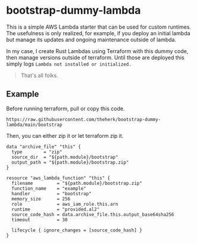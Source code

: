 # bootstrap-dummy-lambda

This is a simple AWS Lambda starter that can be used for custom runtimes. The usefulness is only realized, for example, if you deploy an initial lambda but manage its updates and ongoing maintenance outside of lambda.

In my case, I create Rust Lambdas using Terraform with this dummy code, then manage versions outside of terraform. Until those are deployed this simply logs `Lambda not installed or initialized.`

> That's all folks.

## Example

Before running terraform, pull or copy this code.

    https://raw.githubusercontent.com/theherk/bootstrap-dummy-lambda/main/bootstrap

Then, you can either zip it or let terraform zip it.

```hcl
data "archive_file" "this" {
  type        = "zip"
  source_dir  = "${path.module}/bootstrap"
  output_path = "${path.module}/bootstrap.zip"
}

resource "aws_lambda_function" "this" {
  filename         = "${path.module}/bootstrap.zip"
  function_name    = "example"
  handler          = "bootstrap"
  memory_size      = 256
  role             = aws_iam_role.this.arn
  runtime          = "provided.al2"
  source_code_hash = data.archive_file.this.output_base64sha256
  timeout          = 30

  lifecycle { ignore_changes = [source_code_hash] }
}
```
